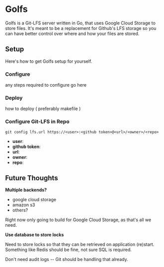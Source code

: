 Golfs
=====

Golfs is a Git-LFS server written in Go, that uses Google Cloud Storage to store
files. It's meant to be a replacement for Github's LFS storage so you can have
better control over where and how your files are stored.

## Setup

Here's how to get Golfs setup for yourself.

### Configure

any steps required to configure go here

### Deploy

how to deploy ( preferably makefile )

### Configure Git-LFS in Repo

`git config lfs.url https://<user>:<github token>@<url>/<owner>/<repo>`

* **user**: 
* **github token**: 
* **url**:
* **owner**:
* **repo**:


## Future Thoughts

**Multiple backends?**
  - google cloud storage
  - amazon s3
  - others?

Right now only going to build for Google Cloud Storage, as that's all we need.

**Use database to store locks**

Need to store locks so that they can be retrieved on application
(re)start. Something like Redis should be fine, not sure SQL is required.

Don't need audit logs -- Git should be handling that already.
